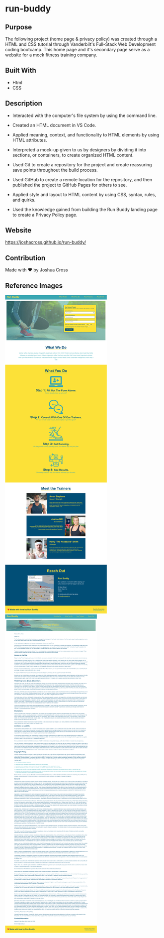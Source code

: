 # run-buddy

## Purpose
The following project (home page & privacy policy) was created through a HTML and CSS tutorial through Vanderbilt's Full-Stack Web Development coding bootcamp. This home page and it's secondary page serve as a website for a mock fitness training company.

## Built With
* Html
* CSS

## Description
* Interacted with the computer's file system by using the command line.

* Created an HTML document in VS Code.

* Applied meaning, context, and functionality to HTML elements by using HTML attributes.

* Interpreted a mock-up given to us by designers by dividing it into sections, or containers, to create organized HTML content.

* Used Git to create a repository for the project and create reassuring save points throughout the build process.

* Used GitHub to create a remote location for the repository, and then published the project to GitHub Pages for others to see.

* Applied style and layout to HTML content by using CSS, syntax, rules, and quirks.

* Used the knowledge gained from building the Run Buddy landing page to create a Privacy Policy page.

## Website
https://joshacross.github.io/run-buddy/

## Contribution
Made with ❤️ by Joshua Cross

## Reference Images
<img src="./assets/images/joshacross.github.io_run-buddy_.png" />

<img src="./assets/images/joshacross.github.io_run-buddy_privacy-policy.html.png" />